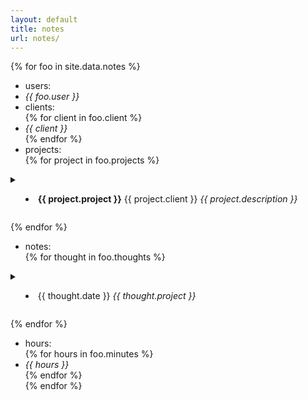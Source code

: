 ```yaml
---
layout: default
title: notes
url: notes/
---
```

{% for foo in site.data.notes %}  
- users:  
- *{{ foo.user }}*  
- clients:  
{% for client in foo.client %}  
- *{{ client }}*  
{% endfor %}       
- projects:  
{% for project in foo.projects %}  
  
<details>   
  
<summary>  
  
- **{{ project.project }}** {{ project.client }} *{{ project.description }}*      
         
</summary>   
      
{% for todo in project.todo %}  
- {{ todo }}  
{% endfor %}     
   
</details>  
  
{% endfor %}   
  
- notes:  
{% for thought in foo.thoughts %}  
   
<details>  
  
<summary>  
         
- {{ thought.date }} *{{ thought.project }}*  
  
</summary>  
  
- {{ thought.note }}    
  
</details>    
  
{% endfor %}    
- hours:    
{% for hours in foo.minutes %}    
- *{{ hours }}*    
{% endfor %}   
{% endfor %}  
